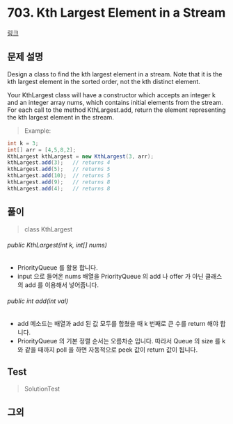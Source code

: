 # 703. Kth Largest Element in a Stream   
[링크](https://leetcode.com/problems/kth-largest-element-in-a-stream/)

## 문제 설명

Design a class to find the kth largest element in a stream. Note that it is the kth largest element in the sorted order, not the kth distinct element.

Your KthLargest class will have a constructor which accepts an integer k and an integer array nums, which contains initial elements from the stream. For each call to the method KthLargest.add, return the element representing the kth largest element in the stream.

> Example:
```java
int k = 3;
int[] arr = [4,5,8,2];
KthLargest kthLargest = new KthLargest(3, arr);
kthLargest.add(3);   // returns 4
kthLargest.add(5);   // returns 5
kthLargest.add(10);  // returns 5
kthLargest.add(9);   // returns 8
kthLargest.add(4);   // returns 8
```

## 풀이
> class KthLargest
###### public KthLargest(int k, int[] nums)
- PriorityQueue 를 활용 합니다.
- input 으로 들어온 nums 배열을 PriorityQueue 의 add 나 offer 가 아닌 클래스의 add 를 이용해서 넣어줍니다. 

###### public int add(int val)
- add 메소드는 배열과 add 된 값 모두를 합쳤을 때 k 번째로 큰 수를 return 해야 합니다.
- PriorityQueue<Integer> 의 기본 정렬 순서는 오름차순 입니다. 
따라서 Queue 의 size 를 k 와 같을 때까지 poll 을 하면 자동적으로 peek 값이 return 값이 됩니다.

## Test    
> SolutionTest


## 그외
